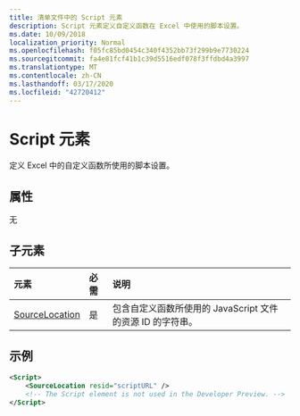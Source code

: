 ```yaml
---
title: 清单文件中的 Script 元素
description: Script 元素定义自定义函数在 Excel 中使用的脚本设置。
ms.date: 10/09/2018
localization_priority: Normal
ms.openlocfilehash: f05fc85bd0454c340f4352bb73f299b9e7730224
ms.sourcegitcommit: fa4e81fcf41b1c39d5516edf078f3ffdbd4a3997
ms.translationtype: MT
ms.contentlocale: zh-CN
ms.lasthandoff: 03/17/2020
ms.locfileid: "42720412"
---
```

# <a name="script-element"></a>Script 元素

定义 Excel 中的自定义函数所使用的脚本设置。

## <a name="attributes"></a>属性

无

## <a name="child-elements"></a>子元素

|元素  |  必需  |  说明  |
|:-----|:-----|:-----|
|  [SourceLocation](customfunctionssourcelocation.md)  |  是  | 包含自定义函数所使用的 JavaScript 文件的资源 ID 的字符串。|

## <a name="example"></a>示例

```xml
<Script>
    <SourceLocation resid="scriptURL" />
    <!-- The Script element is not used in the Developer Preview. -->
</Script>
```
